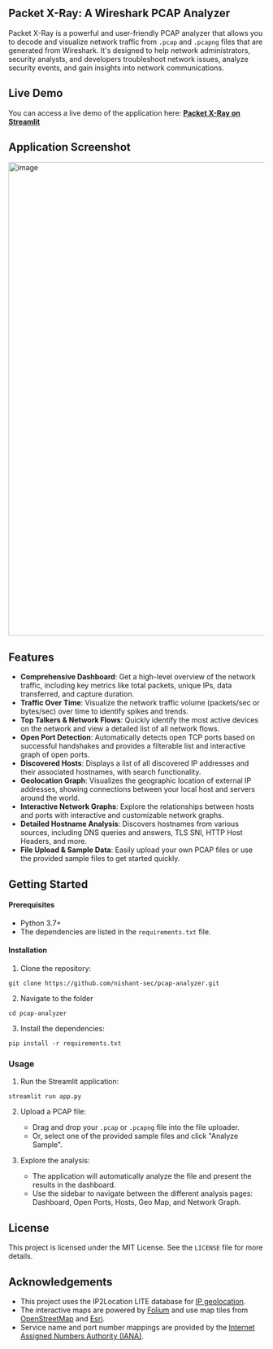## Packet X-Ray: A Wireshark PCAP Analyzer
Packet X-Ray is a powerful and user-friendly PCAP analyzer that allows you to decode and visualize network traffic from `.pcap` and `.pcapng` files that are generated from Wireshark. It's designed to help network administrators, security analysts, and developers troubleshoot network issues, analyze security events, and gain insights into network communications.

## Live Demo
You can access a live demo of the application here: **[Packet X-Ray on Streamlit](https://pcap-app.streamlit.app/)**

## Application Screenshot
<img width="1890" height="930" alt="image" src="https://github.com/user-attachments/assets/d2fda621-4a86-43de-926d-16e77bc525f1" />

## Features
- **Comprehensive Dashboard**: Get a high-level overview of the network traffic, including key metrics like total packets, unique IPs, data transferred, and capture duration.
- **Traffic Over Time**: Visualize the network traffic volume (packets/sec or bytes/sec) over time to identify spikes and trends.
- **Top Talkers & Network Flows**: Quickly identify the most active devices on the network and view a detailed list of all network flows.
- **Open Port Detection**: Automatically detects open TCP ports based on successful handshakes and provides a filterable list and interactive graph of open ports.
- **Discovered Hosts**: Displays a list of all discovered IP addresses and their associated hostnames, with search functionality.
- **Geolocation Graph**: Visualizes the geographic location of external IP addresses, showing connections between your local host and servers around the world.
- **Interactive Network Graphs**: Explore the relationships between hosts and ports with interactive and customizable network graphs.
- **Detailed Hostname Analysis**: Discovers hostnames from various sources, including DNS queries and answers, TLS SNI, HTTP Host Headers, and more.
- **File Upload & Sample Data**: Easily upload your own PCAP files or use the provided sample files to get started quickly.

## Getting Started
#### Prerequisites
- Python 3.7+
- The dependencies are listed in the `requirements.txt` file.
#### Installation
1. Clone the repository:
```
git clone https://github.com/nishant-sec/pcap-analyzer.git
```

2. Navigate to the folder
```
cd pcap-analyzer
```

3. Install the dependencies:
```
pip install -r requirements.txt
```

### Usage
1. Run the Streamlit application:
```
streamlit run app.py
```

2. Upload a PCAP file:
	- Drag and drop your `.pcap` or `.pcapng` file into the file uploader.
    - Or, select one of the provided sample files and click "Analyze Sample".

3. Explore the analysis:
    - The application will automatically analyze the file and present the results in the dashboard.
    - Use the sidebar to navigate between the different analysis pages: Dashboard, Open Ports, Hosts, Geo Map, and Network Graph.

## License
This project is licensed under the MIT License. See the `LICENSE` file for more details.

## Acknowledgements
- This project uses the IP2Location LITE database for <a href="https://lite.ip2location.com">IP geolocation</a>.
- The interactive maps are powered by [Folium](https://python-visualization.github.io/folium/) and use map tiles from [OpenStreetMap](https://www.openstreetmap.org/copyright) and [Esri](https://www.esri.com/en-us/home).
- Service name and port number mappings are provided by the [Internet Assigned Numbers Authority (IANA)](https://www.iana.org/assignments/service-names-port-numbers/service-names-port-numbers.xhtml).
